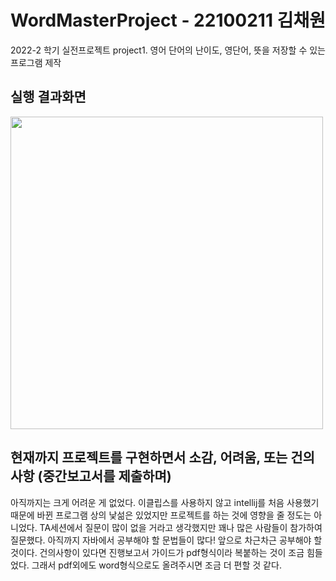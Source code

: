 # WordMasterProject - 22100211 김채원
2022-2 학기 실전프로젝트 project1.
영어 단어의 난이도, 영단어, 뜻을 저장할 수 있는 프로그램 제작

## 실행 결과화면
<img src = 'https://user-images.githubusercontent.com/103620174/188654488-81dd530b-9c28-488b-88f7-444b3aa22e69.png' width = '500'>


## 현재까지 프로젝트를 구현하면서 소감, 어려움, 또는 건의사항 (중간보고서를 제출하며)
 아직까지는 크게 어려운 게 없었다.
 이클립스를 사용하지 않고 intellij를 처음 사용했기 때문에 바뀐 프로그램 상의 낯섦은 있었지만 프로젝트를 하는 것에 영향을 줄 정도는 아니었다.
 TA세션에서 질문이 많이 없을 거라고 생각했지만 꽤나 많은 사람들이 참가하여 질문했다.
 아직까지 자바에서 공부해야 할 문법들이 많다! 앞으로 차근차근 공부해야 할 것이다.
 건의사항이 있다면  진행보고서 가이드가 pdf형식이라 복붙하는 것이 조금 힘들었다. 그래서 pdf외에도 word형식으로도 올려주시면 조금 더 편할 것 같다.
